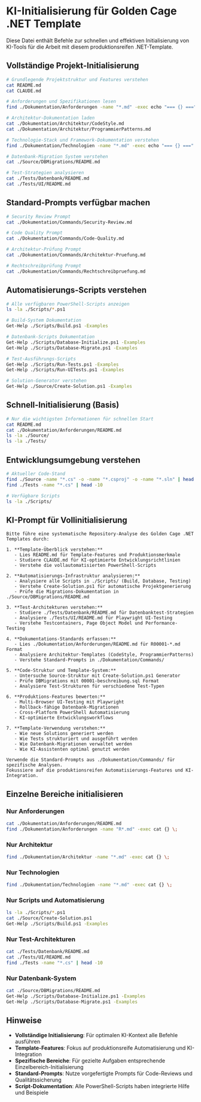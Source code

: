 # KI-Initialisierung für Golden Cage .NET Template

Diese Datei enthält Befehle zur schnellen und effektiven Initialisierung von KI-Tools für die Arbeit mit diesem produktionsreifen .NET-Template.

## Vollständige Projekt-Initialisierung

```bash
# Grundlegende Projektstruktur und Features verstehen
cat README.md
cat CLAUDE.md

# Anforderungen und Spezifikationen lesen
find ./Dokumentation/Anforderungen -name "*.md" -exec echo "=== {} ===" \; -exec cat {} \;

# Architektur-Dokumentation laden
cat ./Dokumentation/Architektur/CodeStyle.md
cat ./Dokumentation/Architektur/ProgrammierPatterns.md

# Technologie-Stack und Framework-Dokumentation verstehen
find ./Dokumentation/Technologien -name "*.md" -exec echo "=== {} ===" \; -exec cat {} \;

# Datenbank-Migration System verstehen
cat ./Source/DBMigrations/README.md

# Test-Strategien analysieren
cat ./Tests/Datenbank/README.md
cat ./Tests/UI/README.md
```

## Standard-Prompts verfügbar machen

```bash
# Security Review Prompt
cat ./Dokumentation/Commands/Security-Review.md

# Code Quality Prompt  
cat ./Dokumentation/Commands/Code-Quality.md

# Architektur-Prüfung Prompt
cat ./Dokumentation/Commands/Architektur-Pruefung.md

# Rechtschreibprüfung Prompt
cat ./Dokumentation/Commands/Rechtschreibpruefung.md
```

## Automatisierungs-Scripts verstehen

```bash
# Alle verfügbaren PowerShell-Scripts anzeigen
ls -la ./Scripts/*.ps1

# Build-System Dokumentation
Get-Help ./Scripts/Build.ps1 -Examples

# Datenbank-Scripts Dokumentation  
Get-Help ./Scripts/Database-Initialize.ps1 -Examples
Get-Help ./Scripts/Database-Migrate.ps1 -Examples

# Test-Ausführungs-Scripts
Get-Help ./Scripts/Run-Tests.ps1 -Examples
Get-Help ./Scripts/Run-UITests.ps1 -Examples

# Solution-Generator verstehen
Get-Help ./Source/Create-Solution.ps1 -Examples
```

## Schnell-Initialisierung (Basis)

```bash
# Nur die wichtigsten Informationen für schnellen Start
cat README.md
cat ./Dokumentation/Anforderungen/README.md
ls -la ./Source/
ls -la ./Tests/
```

## Entwicklungsumgebung verstehen

```bash
# Aktueller Code-Stand
find ./Source -name "*.cs" -o -name "*.csproj" -o -name "*.sln" | head -20
find ./Tests -name "*.cs" | head -10

# Verfügbare Scripts
ls -la ./Scripts/
```

## KI-Prompt für Vollinitialisierung

```
Bitte führe eine systematische Repository-Analyse des Golden Cage .NET Templates durch:

1. **Template-Überblick verstehen:**
   - Lies README.md für Template-Features und Produktionsmerkmale
   - Studiere CLAUDE.md für KI-optimierte Entwicklungsrichtlinien
   - Verstehe die vollautomatisierten PowerShell-Scripts

2. **Automatisierungs-Infrastruktur analysieren:**
   - Analysiere alle Scripts in ./Scripts/ (Build, Database, Testing)
   - Verstehe Create-Solution.ps1 für automatische Projektgenerierung
   - Prüfe die Migrations-Dokumentation in ./Source/DBMigrations/README.md

3. **Test-Architekturen verstehen:**
   - Studiere ./Tests/Datenbank/README.md für Datenbanktest-Strategien
   - Analysiere ./Tests/UI/README.md für Playwright UI-Testing
   - Verstehe Testcontainers, Page Object Model und Performance-Testing

4. **Dokumentations-Standards erfassen:**
   - Lies ./Dokumentation/Anforderungen/README.md für R00001-*.md Format
   - Analysiere Architektur-Templates (CodeStyle, ProgrammierPatterns)
   - Verstehe Standard-Prompts in ./Dokumentation/Commands/

5. **Code-Struktur und Template-System:**
   - Untersuche Source-Struktur mit Create-Solution.ps1 Generator
   - Prüfe DBMigrations mit 00001-beschreibung.sql Format
   - Analysiere Test-Strukturen für verschiedene Test-Typen

6. **Produktions-Features bewerten:**
   - Multi-Browser UI-Testing mit Playwright
   - Rollback-fähige Datenbank-Migrationen
   - Cross-Platform PowerShell Automatisierung
   - KI-optimierte Entwicklungsworkflows

7. **Template-Verwendung verstehen:**
   - Wie neue Solutions generiert werden
   - Wie Tests strukturiert und ausgeführt werden
   - Wie Datenbank-Migrationen verwaltet werden
   - Wie KI-Assistenten optimal genutzt werden

Verwende die Standard-Prompts aus ./Dokumentation/Commands/ für spezifische Analysen.
Fokussiere auf die produktionsreifen Automatisierungs-Features und KI-Integration.
```

## Einzelne Bereiche initialisieren

### Nur Anforderungen
```bash
cat ./Dokumentation/Anforderungen/README.md
find ./Dokumentation/Anforderungen -name "R*.md" -exec cat {} \;
```

### Nur Architektur
```bash
find ./Dokumentation/Architektur -name "*.md" -exec cat {} \;
```

### Nur Technologien
```bash
find ./Dokumentation/Technologien -name "*.md" -exec cat {} \;
```

### Nur Scripts und Automatisierung
```bash
ls -la ./Scripts/*.ps1
cat ./Source/Create-Solution.ps1
Get-Help ./Scripts/Build.ps1 -Examples
```

### Nur Test-Architekturen
```bash
cat ./Tests/Datenbank/README.md
cat ./Tests/UI/README.md
find ./Tests -name "*.cs" | head -10
```

### Nur Datenbank-System
```bash
cat ./Source/DBMigrations/README.md
Get-Help ./Scripts/Database-Initialize.ps1 -Examples
Get-Help ./Scripts/Database-Migrate.ps1 -Examples
```

## Hinweise

- **Vollständige Initialisierung**: Für optimalen KI-Kontext alle Befehle ausführen
- **Template-Features**: Fokus auf produktionsreife Automatisierung und KI-Integration
- **Spezifische Bereiche**: Für gezielte Aufgaben entsprechende Einzelbereich-Initialisierung
- **Standard-Prompts**: Nutze vorgefertigte Prompts für Code-Reviews und Qualitätssicherung
- **Script-Dokumentation**: Alle PowerShell-Scripts haben integrierte Hilfe und Beispiele